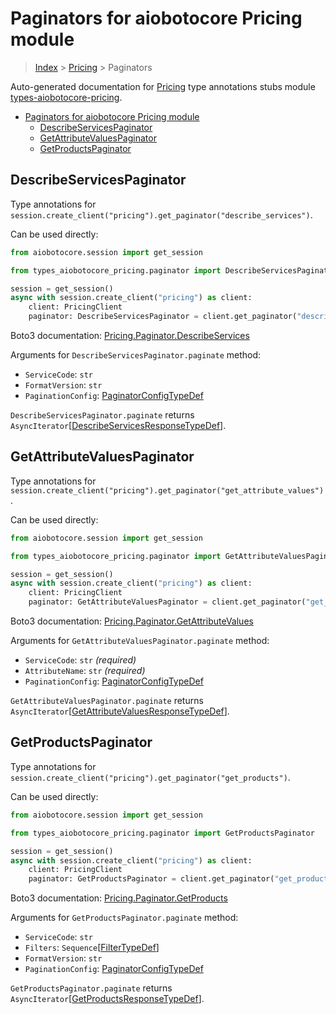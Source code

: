 <a id="paginators-for-aiobotocore-pricing-module"></a>

# Paginators for aiobotocore Pricing module

> [Index](../README.md) > [Pricing](./README.md) > Paginators

Auto-generated documentation for
[Pricing](https://boto3.amazonaws.com/v1/documentation/api/latest/reference/services/pricing.html#Pricing)
type annotations stubs module
[types-aiobotocore-pricing](https://pypi.org/project/types-aiobotocore-pricing/).

- [Paginators for aiobotocore Pricing module](#paginators-for-aiobotocore-pricing-module)
  - [DescribeServicesPaginator](#describeservicespaginator)
  - [GetAttributeValuesPaginator](#getattributevaluespaginator)
  - [GetProductsPaginator](#getproductspaginator)

<a id="describeservicespaginator"></a>

## DescribeServicesPaginator

Type annotations for
`session.create_client("pricing").get_paginator("describe_services")`.

Can be used directly:

```python
from aiobotocore.session import get_session

from types_aiobotocore_pricing.paginator import DescribeServicesPaginator

session = get_session()
async with session.create_client("pricing") as client:
    client: PricingClient
    paginator: DescribeServicesPaginator = client.get_paginator("describe_services")
```

Boto3 documentation:
[Pricing.Paginator.DescribeServices](https://boto3.amazonaws.com/v1/documentation/api/latest/reference/services/pricing.html#Pricing.Paginator.DescribeServices)

Arguments for `DescribeServicesPaginator.paginate` method:

- `ServiceCode`: `str`
- `FormatVersion`: `str`
- `PaginationConfig`:
  [PaginatorConfigTypeDef](./type_defs.md#paginatorconfigtypedef)

`DescribeServicesPaginator.paginate` returns
`AsyncIterator`\[[DescribeServicesResponseTypeDef](./type_defs.md#describeservicesresponsetypedef)\].

<a id="getattributevaluespaginator"></a>

## GetAttributeValuesPaginator

Type annotations for
`session.create_client("pricing").get_paginator("get_attribute_values")`.

Can be used directly:

```python
from aiobotocore.session import get_session

from types_aiobotocore_pricing.paginator import GetAttributeValuesPaginator

session = get_session()
async with session.create_client("pricing") as client:
    client: PricingClient
    paginator: GetAttributeValuesPaginator = client.get_paginator("get_attribute_values")
```

Boto3 documentation:
[Pricing.Paginator.GetAttributeValues](https://boto3.amazonaws.com/v1/documentation/api/latest/reference/services/pricing.html#Pricing.Paginator.GetAttributeValues)

Arguments for `GetAttributeValuesPaginator.paginate` method:

- `ServiceCode`: `str` *(required)*
- `AttributeName`: `str` *(required)*
- `PaginationConfig`:
  [PaginatorConfigTypeDef](./type_defs.md#paginatorconfigtypedef)

`GetAttributeValuesPaginator.paginate` returns
`AsyncIterator`\[[GetAttributeValuesResponseTypeDef](./type_defs.md#getattributevaluesresponsetypedef)\].

<a id="getproductspaginator"></a>

## GetProductsPaginator

Type annotations for
`session.create_client("pricing").get_paginator("get_products")`.

Can be used directly:

```python
from aiobotocore.session import get_session

from types_aiobotocore_pricing.paginator import GetProductsPaginator

session = get_session()
async with session.create_client("pricing") as client:
    client: PricingClient
    paginator: GetProductsPaginator = client.get_paginator("get_products")
```

Boto3 documentation:
[Pricing.Paginator.GetProducts](https://boto3.amazonaws.com/v1/documentation/api/latest/reference/services/pricing.html#Pricing.Paginator.GetProducts)

Arguments for `GetProductsPaginator.paginate` method:

- `ServiceCode`: `str`
- `Filters`: `Sequence`\[[FilterTypeDef](./type_defs.md#filtertypedef)\]
- `FormatVersion`: `str`
- `PaginationConfig`:
  [PaginatorConfigTypeDef](./type_defs.md#paginatorconfigtypedef)

`GetProductsPaginator.paginate` returns
`AsyncIterator`\[[GetProductsResponseTypeDef](./type_defs.md#getproductsresponsetypedef)\].

